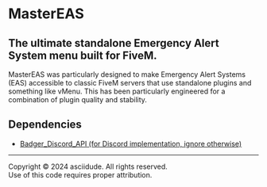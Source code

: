 # MasterEAS
## The ultimate standalone Emergency Alert System menu built for FiveM.

MasterEAS was particularly designed to make Emergency Alert Systems (EAS) accessible to classic FiveM servers that use standalone plugins and something like vMenu. This has been particularly engineered for a combination of plugin quality and stability.

## Dependencies
- [Badger_Discord_API (for Discord implementation, ignore otherwise)](https://github.com/JaredScar/Badger_Discord_API)

***

Copyright © 2024 asciidude. All rights reserved.\
Use of this code requires proper attribution.
